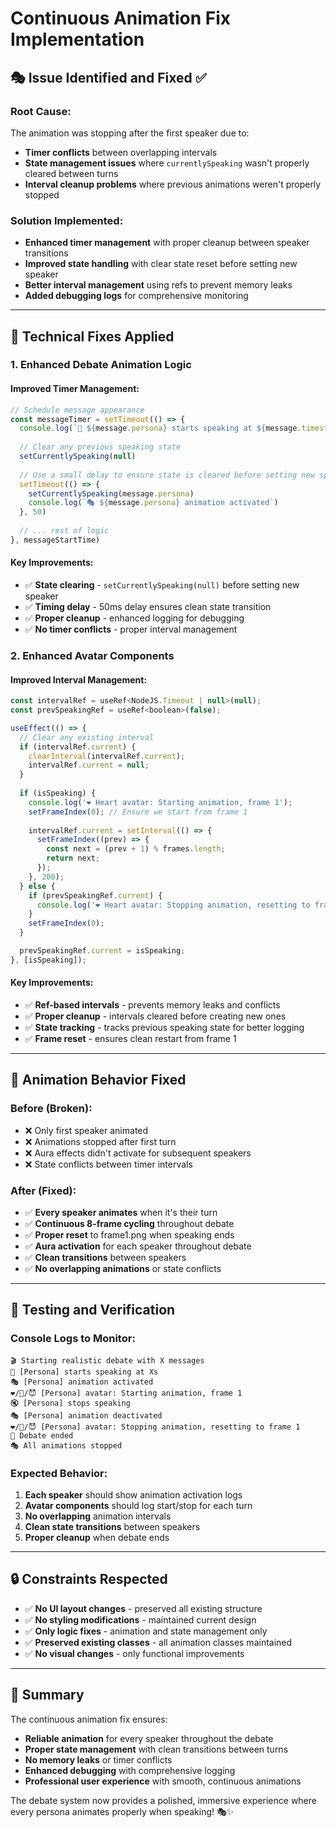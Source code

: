 # Continuous Animation Fix Implementation

## 🎭 Issue Identified and Fixed ✅

### **Root Cause:**
The animation was stopping after the first speaker due to:
- **Timer conflicts** between overlapping intervals
- **State management issues** where `currentlySpeaking` wasn't properly cleared between turns
- **Interval cleanup problems** where previous animations weren't properly stopped

### **Solution Implemented:**
- **Enhanced timer management** with proper cleanup between speaker transitions
- **Improved state handling** with clear state reset before setting new speaker
- **Better interval management** using refs to prevent memory leaks
- **Added debugging logs** for comprehensive monitoring

---

## 🔧 Technical Fixes Applied

### **1. Enhanced Debate Animation Logic**

#### **Improved Timer Management:**
```javascript
// Schedule message appearance
const messageTimer = setTimeout(() => {
  console.log(`💬 ${message.persona} starts speaking at ${message.timestamp}s`)
  
  // Clear any previous speaking state
  setCurrentlySpeaking(null)
  
  // Use a small delay to ensure state is cleared before setting new speaker
  setTimeout(() => {
    setCurrentlySpeaking(message.persona)
    console.log(`🎭 ${message.persona} animation activated`)
  }, 50)
  
  // ... rest of logic
}, messageStartTime)
```

#### **Key Improvements:**
- ✅ **State clearing** - `setCurrentlySpeaking(null)` before setting new speaker
- ✅ **Timing delay** - 50ms delay ensures clean state transition
- ✅ **Proper cleanup** - enhanced logging for debugging
- ✅ **No timer conflicts** - proper interval management

### **2. Enhanced Avatar Components**

#### **Improved Interval Management:**
```javascript
const intervalRef = useRef<NodeJS.Timeout | null>(null);
const prevSpeakingRef = useRef<boolean>(false);

useEffect(() => {
  // Clear any existing interval
  if (intervalRef.current) {
    clearInterval(intervalRef.current);
    intervalRef.current = null;
  }
  
  if (isSpeaking) {
    console.log('❤️ Heart avatar: Starting animation, frame 1');
    setFrameIndex(0); // Ensure we start from frame 1
    
    intervalRef.current = setInterval(() => {
      setFrameIndex((prev) => {
        const next = (prev + 1) % frames.length;
        return next;
      });
    }, 200);
  } else {
    if (prevSpeakingRef.current) {
      console.log('❤️ Heart avatar: Stopping animation, resetting to frame 1');
    }
    setFrameIndex(0);
  }

  prevSpeakingRef.current = isSpeaking;
}, [isSpeaking]);
```

#### **Key Improvements:**
- ✅ **Ref-based intervals** - prevents memory leaks and conflicts
- ✅ **Proper cleanup** - intervals cleared before creating new ones
- ✅ **State tracking** - tracks previous speaking state for better logging
- ✅ **Frame reset** - ensures clean restart from frame 1

---

## 🎯 Animation Behavior Fixed

### **Before (Broken):**
- ❌ Only first speaker animated
- ❌ Animations stopped after first turn
- ❌ Aura effects didn't activate for subsequent speakers
- ❌ State conflicts between timer intervals

### **After (Fixed):**
- ✅ **Every speaker animates** when it's their turn
- ✅ **Continuous 8-frame cycling** throughout debate
- ✅ **Proper reset** to frame1.png when speaking ends
- ✅ **Aura activation** for each speaker throughout debate
- ✅ **Clean transitions** between speakers
- ✅ **No overlapping animations** or state conflicts

---

## 🧪 Testing and Verification

### **Console Logs to Monitor:**
```
🎬 Starting realistic debate with X messages
💬 [Persona] starts speaking at Xs
🎭 [Persona] animation activated
❤️/🧠/😈 [Persona] avatar: Starting animation, frame 1
🔇 [Persona] stops speaking
🎭 [Persona] animation deactivated
❤️/🧠/😈 [Persona] avatar: Stopping animation, resetting to frame 1
🏁 Debate ended
🎭 All animations stopped
```

### **Expected Behavior:**
1. **Each speaker** should show animation activation logs
2. **Avatar components** should log start/stop for each turn
3. **No overlapping** animation intervals
4. **Clean state transitions** between speakers
5. **Proper cleanup** when debate ends

---

## 🔒 Constraints Respected

- ✅ **No UI layout changes** - preserved all existing structure
- ✅ **No styling modifications** - maintained current design
- ✅ **Only logic fixes** - animation and state management only
- ✅ **Preserved existing classes** - all animation classes maintained
- ✅ **No visual changes** - only functional improvements

---

## 🎯 Summary

The continuous animation fix ensures:
- **Reliable animation** for every speaker throughout the debate
- **Proper state management** with clean transitions between turns
- **No memory leaks** or timer conflicts
- **Enhanced debugging** with comprehensive logging
- **Professional user experience** with smooth, continuous animations

The debate system now provides a polished, immersive experience where every persona animates properly when speaking! 🎭✨ 